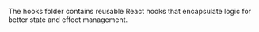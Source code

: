 The hooks folder contains reusable React hooks that encapsulate logic for better state and effect management.
